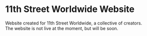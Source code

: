 # 11th Street Worldwide Website

Website created for 11th Street Worldwide, a collective of creators. <br>
The website is not live at the moment, but will be soon.
